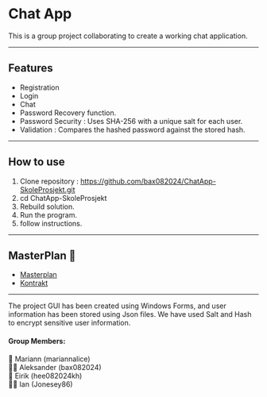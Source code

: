 ﻿# Chat App

This is a group project collaborating to create a working chat 
application.

--- 

## Features 

- Registration
- Login
- Chat
- Password Recovery function.
- Password Security : Uses SHA-256 with a unique salt for each user.
- Validation : Compares the hashed password against the stored hash.

--- 

## How to use 

1. Clone repository : https://github.com/bax082024/ChatApp-SkoleProsjekt.git
2. cd ChatApp-SkoleProsjekt
3. Rebuild solution.
4. Run the program.
5. follow instructions.

---

## MasterPlan :eyes:
- [Masterplan](Masterplan/chatapp.png)
- [Kontrakt](Masterplan/Kontrakt.txt)

---







The project GUI has been created using Windows Forms, and user 
information has been stored using Json files. We have used Salt
and Hash to encrypt sensitive user information.

#### Group Members:

🫅 Mariann (mariannalice)<br>
👨‍💻 Aleksander (bax082024)<br>
🧔 Eirik (hee082024kh)<br>
🧑‍🦱 Ian (Jonesey86)